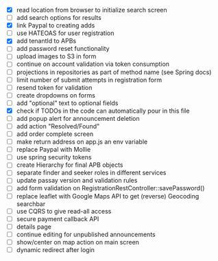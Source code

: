 - [x] read location from browser to initialize search screen
- [ ] add search options for results
- [x] link Paypal to creating adds
- [ ] use HATEOAS for user registration
- [x] add tenantId to APBs
- [ ] add password reset functionality
- [ ] upload images to S3 in form
- [ ] continue on account validation via token consumption
- [ ] projections in repositories as part of method name (see Spring docs)
- [ ] limit number of submit attempts in registration form
- [ ] resend token for validation
- [ ] create dropdowns on forms
- [ ] add "optional" text to optional fields
- [x] check if TODOs in the code can automatically pour in this file
- [ ] add popup alert for announcement deletion
- [ ] add action "Resolved/Found"
- [ ] add order complete screen
- [ ] make return address on app.js an env variable
- [ ] replace Paypal with Mollie
- [ ] use spring security tokens
- [ ] create Hierarchy for final APB objects
- [ ] separate finder and seeker roles in different services
- [ ] update passay version and validation rules
- [ ] add form validation on RegistrationRestController::savePassword()
- [ ] replace leaflet with Google Maps API to get (reverse) Geocoding searchbar
- [ ] use CQRS to give read-all access
- [ ] secure payment callback API
- [ ] details page
- [ ] continue editing for unpublished announcements
- [ ] show/center on map action on main screen
- [ ] dynamic redirect after login